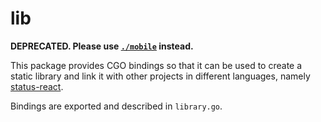 lib
===

**DEPRECATED. Please use [`./mobile`](./mobile/REDME.md) instead.**

This package provides CGO bindings so that it can be used to create a static library and link it with other projects in different languages, namely [status-react](https://github.com/status-im/status-react).

Bindings are exported and described in `library.go`. 
